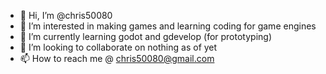 - 👋 Hi, I’m @chris50080
- 👀 I’m interested in making games and learning coding for game engines
- 🌱 I’m currently learning godot and gdevelop (for prototyping)
- 💞️ I’m looking to collaborate on nothing as of yet
- 📫 How to reach me @ chris50080@gmail.com

<!---
chris50080/chris50080 is a ✨ special ✨ repository because its `README.md` (this file) appears on your GitHub profile.
You can click the Preview link to take a look at your changes.
--->
